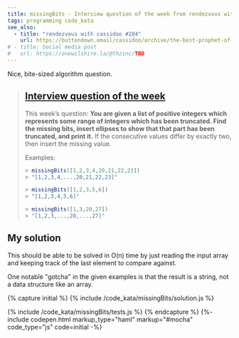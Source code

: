 ```yaml
---
title: missingBits - Interview question of the week from rendezvous with cassidoo
tags: programming code_kata
see_also:
  - title: "rendezvous with cassidoo #284"
    url: https://buttondown.email/cassidoo/archive/the-best-prophet-of-the-future-is-the-past-lord/
# - title: Social media post
#   url: https://onewilshire.la/@thzinc/TBD
---
```


Nice, bite-sized algorithm question.

> ## [Interview question of the week](https://buttondown.email/cassidoo/archive/the-best-prophet-of-the-future-is-the-past-lord/)
>
> This week’s question:
> **You are given a list of positive integers which represents some range of integers which has been truncated. Find the missing bits, insert ellipses to show that that part has been truncated, and print it.** If the consecutive values differ by exactly two, then insert the missing value.
>
> Examples:
>
> ```javascript
> > missingBits([1,2,3,4,20,21,22,23])
> > "[1,2,3,4,...,20,21,22,23]"
>
> > missingBits([1,2,3,5,6])
> > "[1,2,3,4,5,6]"
>
> > missingBits([1,3,20,27])
> > "[1,2,3,...,20,...,27]"
> ```

## My solution

This should be able to be solved in O(n) time by just reading the input array and keeping track of the last element to compare against.

One notable "gotcha" in the given examples is that the result is a string, not a data structure like an array.

{% capture initial %}
{% include /code_kata/missingBits/solution.js %}

{% include /code_kata/missingBits/tests.js %}
{% endcapture %}
{%- include codepen.html markup_type="haml" markup="#mocha" code_type="js" code=initial -%}
